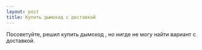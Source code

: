 ```yaml
---
layout: post 
title: Купить дымоход с доставкой 
--- 
```

Посоветуйте, решил купить дымоход , но нигде не могу найти вариант с доставкой.